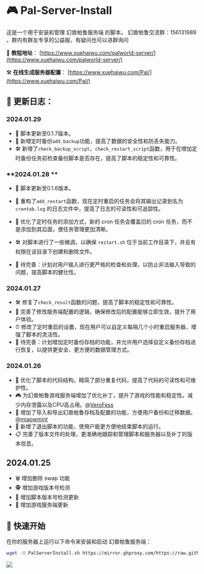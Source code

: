 # 🎮 Pal-Server-Install

这是一个用于安装和管理 幻兽帕鲁服务端 的脚本。
幻兽帕鲁交流群：156131989 。群内有群友专享的公益服，有疑问也可以进群询问

🔗 **教程地址**：
[https://www.xuehaiwu.com/palworld-server/](https://www.xuehaiwu.com/palworld-server/)

🛠️ **在线生成服务器配置**：
[https://www.xuehaiwu.com/Pal/](https://www.xuehaiwu.com/Pal/)

## 📝 更新日志：

### **2024.01.29**

- 🚀 脚本更新至0.1.7版本。
- 🔄 新增定时备份`add_backup`功能，提高了数据的安全性和防丢失能力。
- 🛠️ 新增了`check_backup_script`，`check_restart_script`函数，用于在增加定时备份任务前检查备份脚本是否存在，提高了脚本的稳定性和可靠性。

### **2024.01.28 ** 

- 🚀 脚本更新至0.1.6版本。

- 📝 重构了`add_restart`函数，现在定时重启的任务会将其输出记录到名为 `crontab.log` 的日志文件中，提高了日志的可读性和可追踪性。
- 🔄 优化了定时任务的添加方式，新的 cron 任务会覆盖旧的 cron 任务，而不是添加到其后面，使任务管理更加清晰。
- 🛠️ 对脚本进行了一些微调，以确保 `restart.sh` 位于当前工作目录下，并且有权限在该目录下创建和删除文件。
- 📝 待完善：计划对用户输入进行更严格的检查和处理，以防止非法输入导致的问题，提高脚本的健壮性。

### **2024.01.27**

- 🛠️ 修复了`check_result`函数的问题，提高了脚本的稳定性和可靠性。
- 🔄 完善了修改服务端配置的逻辑，确保修改后的配置能够立即生效，提升了用户体验。
- ⏰ 修改了定时重启的设置，现在用户可以自定义每隔几个小时重启服务器，增强了脚本的灵活性。
- 📝 待完善：计划增加定时备份存档的功能，并允许用户选择自定义备份存档进行恢复，以提供更安全、更方便的数据管理方式。


### **2024.01.26**

- 🔄 优化了脚本的代码结构，精简了部分重复代码，提高了代码的可读性和可维护性。
- 🎮 为幻兽帕鲁游戏服务端增加了优化补丁，提升了游戏的性能和稳定性。减少内存泄露以及CPU高占用。@[VeroFess](https://github.com/VeroFess/PalWorld-Server-Unoffical-Fix)
- 📂 增加了导入和导出幻兽帕鲁存档及配置的功能，方便用户备份和迁移数据。@[miaowmint](https://github.com/miaowmint/palworld)
- 🚪 新增了退出脚本的功能，使用户能更方便地结束脚本的运行。
- 📋 完善了版本文件的处理，更准确地跟踪和管理脚本和服务器以及补丁的版本信息。

## **2024.01.25**

- 🗑️ 增加删除 swap 功能
- 🕵️ 增加游戏版本号检测
- 🔄 增加脚本版本号检测更新
- 🔧 增加游戏服务端更新

## 🚀 快速开始

在你的服务器上运行以下命令来安装和启动 幻兽帕鲁服务端：

```bash
wget -O PalServerInstall.sh https://mirror.ghproxy.com/https://raw.githubusercontent.com/2lifetop/Pal-Server-Install/main/PalServerInstall.sh && chmod +x PalServerInstall.sh && ./PalServerInstall.sh
```



![](https://image.xuehaiwu.com/2024/01/26/Termius_ZvlU3EAlxb.png)
